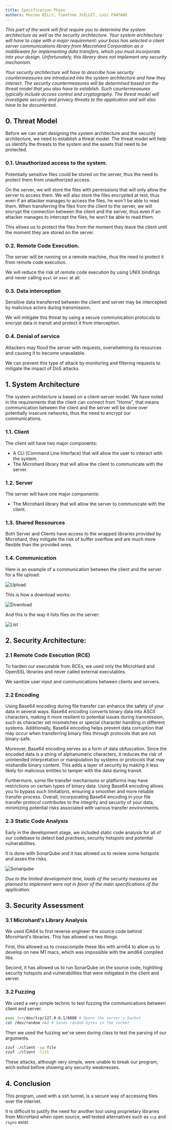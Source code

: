 ```yaml
---
title: Specification Phase
authors: Maxime BILLY, Timothée JUILLET, Loïc PANTANO
---
```


*This part of the work will first require you to determine the system architecture as well as the security
architecture. Your system architecture will have to cope with a major requirement: your boss has
selected a client server communications library from Macrohard Corporation as a middleware for
implementing data transfers, which you must incorporate into your design. Unfortunately, this library
does not implement any security mechanism.*

*Your security architecture will have to describe how security countermeasures are introduced into the
system architecture and how they interact. The security countermeasures will be determined based
on the threat model that you also have to establish. Such countermeasures typically include access
control and cryptography. The threat model will investigate security and privacy threats to the
application and will also have to be documented.*

## 0. Threat Model

Before we can start designing the system architecture and the security architecture, we need to establish a threat model.
The threat model will help us identify the threats to the system and the assets that need to be protected.

### 0.1. Unauthorized access to the system.

Potentially sensitive files could be stored on the server, thus the need to protect them from unauthorized access.

On the server, we will store the files with permissions that will only allow the server to access them.
We will also store the files encrypted at rest, thus even if an attacker manages to access the files, he won't be able to read them.
When transferring the files from the client to the server, we will encrypt the connection between the client and the server, thus even if an attacker manages to intercept the files, he won't be able to read them.

This allows us to protect the files from the moment they leave the client until the moment they are stored on the server.

### 0.2. Remote Code Execution.

The server will be running on a remote machine, thus the need to protect it from remote code execution.

We will reduce the risk of remote code execution by using UNIX bindings and never calling `eval` or `exec` at all.

### 0.3. Data interception

Sensitive data transferred between the client and server may be intercepted by malicious actors during transmission.

We will mitigate this threat by using a secure communication protocols to encrypt data in transit and protect it from interception.

### 0.4. Denial of service

Attackers may flood the server with requests, overwhelming its resources and causing it to become unavailable.

We can prevent this type of attack by monitoring and filtering requests to mitigate the impact of DoS attacks.

## 1. System Architecture

The system architecture is based on a client-server model.
We have noted in the requirements that the client can connect from "Home", that means communication between the client and the server will be done over potentially insecure networks, thus the need to encrypt our communications.

### 1.1. Client

The client will have two major components:

- A CLI (Command Line Interface) that will allow the user to interact with the system.
- The Microhard library that will allow the client to communicate with the server.

### 1.2. Server

The server will have one major components:

- The Microhard library that will allow the server to communicate with the client.

### 1.3. Shared Ressources

Both Server and Clients have access to the wrapped libraries provided by Microhard, they mitigate the risk of buffer overflow and are much more flexible than the provided ones.

### 1.4. Communication

Here is an example of a communication between the client and the server for a file upload:

![Upload](doc/assets/upload.svg)

This is how a download works:

![Download](doc/assets/download.svg)

And this is the way it lists files on the server:

![List](doc/assets/list.svg)

## 2. Security Architecture:

### 2.1 Remote Code Execution (RCE)

To harden our executable from RCEs, we used only the MicroHard and OpenSSL libraries and never called external executables.

We sanitize user input and communications between clients and servers.

### 2.2 Encoding

Using Base64 encoding during file transfer can enhance the safety of your data in several ways. Base64 encoding converts binary data into ASCII characters, making it more resilient to potential issues during transmission, such as character set mismatches or special character handling in different systems. Additionally, Base64 encoding helps prevent data corruption that may occur when transferring binary files through protocols that are not binary-safe.

Moreover, Base64 encoding serves as a form of data obfuscation. Since the encoded data is a string of alphanumeric characters, it reduces the risk of unintended interpretation or manipulation by systems or protocols that may mishandle binary content. This adds a layer of security by making it less likely for malicious entities to tamper with the data during transit.

Furthermore, some file transfer mechanisms or platforms may have restrictions on certain types of binary data. Using Base64 encoding allows you to bypass such limitations, ensuring a smoother and more reliable transfer process. Overall, incorporating Base64 encoding in your file transfer protocol contributes to the integrity and security of your data, minimizing potential risks associated with various transfer environments.

### 2.3 Static Code Analysis

Early in the development stage, we included static code analysis for all of our codebase to detect bad practises, security hotspots and potential vulnerabilities.

It is done with SonarQube and it has allowed us to review some hotspots and asses the risks.

![Sonarqube](doc/assets/sonarqube.png)

*Due to the limited development time, loads of the security measures we planned to implement were not in favor of the main specifications of the application.*

## 3. Security Assessment

### 3.1 Microhard's Library Analysis

We used IDA64 to first reverse engineer the source code behind MicroHard's libraries. This has allowed us two things.

First, this allowed us to crosscompile these libs with arm64 to allow us to develop on new M1 macs, which was impossible with the amd64 compiled libs.

Second, it has allowed us to run SonarQube on the source code, highliting security hotspots and vulnerabilities that were mitigated in the client and server.

### 3.2 Fuzzing

We used a very simple technic to test fuzzing the communications between client and server.

```bash
exec 3<>/dev/tcp/127.0.0.1/8080 # Opens the server's Socket
cat /dev/random >&3 # Sends random bytes in the socket
```

Then we used the fuzzing we've seen during class to test the parsing of our arguments.

```bash
zzuf ./client -up file
zzuf ./client -list
```

These attacks, although very simple, were unable to break our program, wich exited before showing any security weaknesses.

## 4. Conclusion

This program, used with a ssh tunnel, is a secure way of accessing files over the internet.

It is difficult to justify the need for another tool using proprietary libraries from MicroHard when open source, well tested alternatives such as `scp` and `rsync` exist.